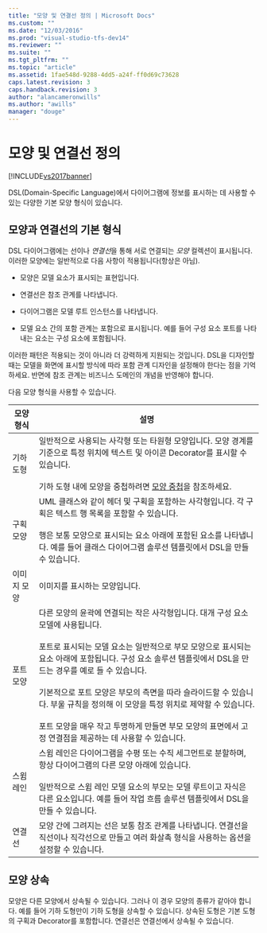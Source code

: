 ```yaml
---
title: "모양 및 연결선 정의 | Microsoft Docs"
ms.custom: ""
ms.date: "12/03/2016"
ms.prod: "visual-studio-tfs-dev14"
ms.reviewer: ""
ms.suite: ""
ms.tgt_pltfrm: ""
ms.topic: "article"
ms.assetid: 1fae548d-9288-4dd5-a24f-ff0d69c73628
caps.latest.revision: 3
caps.handback.revision: 3
author: "alancameronwills"
ms.author: "awills"
manager: "douge"
---
```

# 모양 및 연결선 정의
[!INCLUDE[vs2017banner](../code-quality/includes/vs2017banner.md)]

DSL\(Domain\-Specific Language\)에서 다이어그램에 정보를 표시하는 데 사용할 수 있는 다양한 기본 모양 형식이 있습니다.  
  
##  <a name="shapeTypes"></a> 모양과 연결선의 기본 형식  
 DSL 다이어그램에는 선이나 *연결선*을 통해 서로 연결되는 *모양* 컬렉션이 표시됩니다.  이러한 모양에는 일반적으로 다음 사항이 적용됩니다\(항상은 아님\).  
  
-   모양은 모델 요소가 표시되는 표현입니다.  
  
-   연결선은 참조 관계를 나타냅니다.  
  
-   다이어그램은 모델 루트 인스턴스를 나타냅니다.  
  
-   모델 요소 간의 포함 관계는 포함으로 표시됩니다.  예를 들어 구성 요소 포트를 나타내는 요소는 구성 요소에 포함됩니다.  
  
 이러한 패턴은 적용되는 것이 아니라 더 강력하게 지원되는 것입니다.  DSL을 디자인할 때는 모델을 화면에 표시할 방식에 따라 포함 관계 디자인을 설정해야 한다는 점을 기억하세요.  반면에 참조 관계는 비즈니스 도메인의 개념을 반영해야 합니다.  
  
 다음 모양 형식을 사용할 수 있습니다.  
  
|모양 형식|설명|  
|-----------|--------|  
|기하 도형|일반적으로 사용되는 사각형 또는 타원형 모양입니다.  모양 경계를 기준으로 특정 위치에 텍스트 및 아이콘 Decorator를 표시할 수 있습니다.<br /><br /> 기하 도형 내에 모양을 중첩하려면 [모양 중첩](../modeling/nesting-shapes.md)을 참조하세요.|  
|구획 모양|UML 클래스와 같이 헤더 및 구획을 포함하는 사각형입니다.  각 구획은 텍스트 행 목록을 포함할 수 있습니다.<br /><br /> 행은 보통 모양으로 표시되는 요소 아래에 포함된 요소를 나타냅니다.  예를 들어 클래스 다이어그램 솔루션 템플릿에서 DSL을 만들 수 있습니다.|  
|이미지 모양|이미지를 표시하는 모양입니다.|  
|포트 모양|다른 모양의 윤곽에 연결되는 작은 사각형입니다.  대개 구성 요소 모델에 사용됩니다.<br /><br /> 포트로 표시되는 모델 요소는 일반적으로 부모 모양으로 표시되는 요소 아래에 포함됩니다.  구성 요소 솔루션 템플릿에서 DSL을 만드는 경우를 예로 들 수 있습니다.<br /><br /> 기본적으로 포트 모양은 부모의 측면을 따라 슬라이드할 수 있습니다.  부울 규칙을 정의해 이 모양을 특정 위치로 제약할 수 있습니다.<br /><br /> 포트 모양을 매우 작고 투명하게 만들면 부모 모양의 표면에서 고정 연결점을 제공하는 데 사용할 수 있습니다.|  
|스윔 레인|스윔 레인은 다이어그램을 수평 또는 수직 세그먼트로 분할하며,  항상 다이어그램의 다른 모양 아래에 있습니다.<br /><br /> 일반적으로 스윔 레인 모델 요소의 부모는 모델 루트이고 자식은 다른 요소입니다.  예를 들어 작업 흐름 솔루션 템플릿에서 DSL을 만들 수 있습니다.|  
|연결선|모양 간에 그려지는 선은 보통 참조 관계를 나타냅니다.  연결선을 직선이나 직각선으로 만들고 여러 화살촉 형식을 사용하는 옵션을 설정할 수 있습니다.|  
  
##  <a name="shapeInheritance"></a> 모양 상속  
 모양은 다른 모양에서 상속될 수 있습니다.  그러나 이 경우 모양의 종류가 같아야 합니다.  예를 들어 기하 도형만이 기하 도형을 상속할 수 있습니다.  상속된 도형은 기본 도형의 구획과 Decorator를 포함합니다.  연결선은 연결선에서 상속될 수 있습니다.